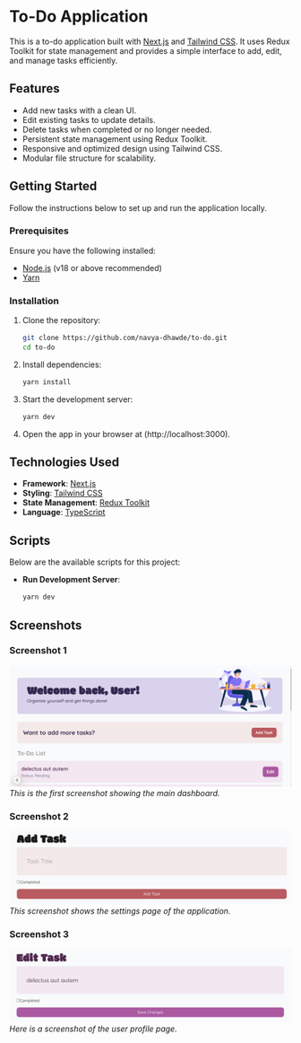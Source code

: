 # To-Do Application

This is a to-do application built with [Next.js](https://nextjs.org) and [Tailwind CSS](https://tailwindcss.com). It uses Redux Toolkit for state management and provides a simple interface to add, edit, and manage tasks efficiently.

## Features

- Add new tasks with a clean UI.
- Edit existing tasks to update details.
- Delete tasks when completed or no longer needed.
- Persistent state management using Redux Toolkit.
- Responsive and optimized design using Tailwind CSS.
- Modular file structure for scalability.

## Getting Started

Follow the instructions below to set up and run the application locally.

### Prerequisites

Ensure you have the following installed:
- [Node.js](https://nodejs.org/) (v18 or above recommended)
- [Yarn](https://yarnpkg.com/)

### Installation

1. Clone the repository:
   ```bash
   git clone https://github.com/navya-dhawde/to-do.git
   cd to-do
   ```
2. Install dependencies:
   ```bash
   yarn install
   ```
3. Start the development server:
   ```bash
   yarn dev
   ```
4. Open the app in your browser at (http://localhost:3000).

## Technologies Used

- **Framework**: [Next.js](https://nextjs.org)
- **Styling**: [Tailwind CSS](https://tailwindcss.com)
- **State Management**: [Redux Toolkit](https://redux-toolkit.js.org)
- **Language**: [TypeScript](https://www.typescriptlang.org)

## Scripts

Below are the available scripts for this project:

- **Run Development Server**:
  ```bash
  yarn dev
  ```
## Screenshots
### Screenshot 1
![Screenshot 1](./public/img1.png)
*This is the first screenshot showing the main dashboard.*

### Screenshot 2
![Screenshot 2](./public/img2.png)
*This screenshot shows the settings page of the application.*

### Screenshot 3
![Screenshot 3](./public/img3.png)
*Here is a screenshot of the user profile page.*
